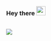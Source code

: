 ### Hey there <img src="https://media.giphy.com/media/hvRJCLFzcasrR4ia7z/giphy.gif" width="25px">







<br />



<img  src="https://raw.githubusercontent.com/hebertdev1/hebertdev1/master/javascript.gif" />
  


